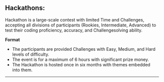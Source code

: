 ##  Hackathons:
Hackathon is a large-scale contest with limited Time and Challenges, accepting all divisions of participants (Rookies, Intermediate, Advanced) to test their coding proficiency, accuracy, and Challengesolving ability. 

**Format** 
- The participants are provided Challenges with Easy, Medium, and Hard levels of difficulty.
- The event is for a maximum of 6 hours with significant prize money.
- The Hackathon is hosted once in six months with themes embedded into them.
---